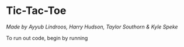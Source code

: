 # Tic-Tac-Toe
*Made by Ayyub Lindroos, Harry Hudson, Taylor Southorn & Kyle Speke*

To run out code, begin by running
